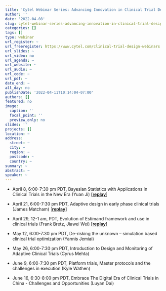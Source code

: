 ```yaml
---
title: 'Cytel Webinar Series: Advancing Innovation in Clinical Trial Design'
author: ''
date: '2022-04-08'
slug: cytel-webinar-series-advancing-innovation-in-clinical-trial-design
categories: []
tags: []
type: webinar
url_register: ~
url_freeregister: https://www.cytel.com/clinical-trial-design-webinars
url_slides: ~
url_video: no
url_agenda: ~
url_website: ~
url_audio: ~
url_code: ~
url_pdf: ~
date_end: ~
all_day: no
publishDate: '2022-04-11T10:14:04-07:00'
authors: []
featured: no
image:
  caption: ''
  focal_point: ''
  preview_only: no
slides: ''
projects: []
location: ~
address:
  street: ~
  city: ~
  region: ~
  postcode: ~
  country: ~
summary: ~
abstract: ~
speaker: ~
---
```

<!--more-->
- April 8, 6:00-7:30 pm PDT, Bayesian Statistics with Applications in Clinical Trials in the New Era (Yuan Ji) [[**replay**]](https://event.on24.com/wcc/r/3715275/68C3A5ACB6ECF8EC6E98553FC0143AC2?mode=login&email=peiwen.wu@gilead.com)
 
- April 21, 6:00-7:30 pm PDT, Adaptive design in early phase clinical trials (James Matcham) [[**replay**]](https://event.on24.com/wcc/r/3715277/32296171879017FA10CCCBAC0719C412?mode=login&email=peiwen.wu@gilead.com)

- April 29, 12-1 am, PDT, Evolution of Estimand framework and use in clinical trials (Frank Bretz, Jiawei Wei) [[**replay**]](https://event.on24.com/wcc/r/3715302/DE7E2F6F4D055B275CD035FDE43C6BEF?mode=login&email=peiwen.wu@gilead.com) 
	
- May 12, 6:00-7:30 pm PDT, De-risking the unknown – simulation based clinical trial optimization (Yannis Jemiai)  


- May 26, 6:00-7:30 pm PDT, Introduction to Design and Monitoring of Adaptive Clinical Trials (Cyrus Mehta)


- June 9, 6:00-7:30 pm PDT, Platform trials, Master protocols and the challenges in execution (Kyle Wathen)

- June 16, 6:30-8:00 pm PDT, Embrace The Digital Era of Clinical Trials in China - Challenges and Opportunities (Luyan Dai)

